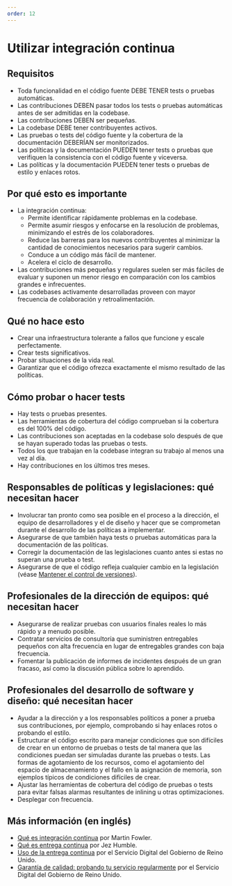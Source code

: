 ```yaml
---
order: 12
---
```


# Utilizar integración continua

## Requisitos

* Toda funcionalidad en el código fuente DEBE TENER tests o pruebas automáticas.
* Las contribuciones DEBEN pasar todos los tests o pruebas automáticas antes de ser admitidas en la codebase.
* Las contribuciones DEBEN ser pequeñas.
* La codebase DEBE tener contribuyentes activos.
* Las pruebas o tests del código fuente y la cobertura de la documentación DEBERÍAN ser monitorizados.
* Las políticas y la documentación PUEDEN tener tests o pruebas que verifiquen la consistencia con el código fuente y viceversa.
* Las políticas y la documentación PUEDEN tener tests o pruebas de estilo y enlaces rotos.

## Por qué esto es importante

* La integración continua:
  * Permite identificar rápidamente problemas en la codebase.
  * Permite asumir riesgos y enfocarse en la resolución de problemas, minimizando el estrés de los colaboradores.
  * Reduce las barreras para los nuevos contribuyentes al minimizar la cantidad de conocimientos necesarios para sugerir cambios.
  * Conduce a un código más fácil de mantener.
  * Acelera el ciclo de desarrollo.
* Las contribuciones más pequeñas y regulares suelen ser más fáciles de evaluar y suponen un menor riesgo en comparación con los cambios grandes e infrecuentes.
* Las codebases activamente desarrolladas proveen con mayor frecuencia de colaboración y retroalimentación.

## Qué no hace esto

* Crear una infraestructura tolerante a fallos que funcione y escale perfectamente.
* Crear tests significativos.
* Probar situaciones de la vida real.
* Garantizar que el código ofrezca exactamente el mismo resultado de las políticas.

## Cómo probar o hacer tests

* Hay tests o pruebas presentes.
* Las herramientas de cobertura del código comprueban si la cobertura es del 100% del código.
* Las contribuciones son aceptadas en la codebase solo después de que se hayan superado todas las pruebas o tests.
* Todos los que trabajan en la codebase integran su trabajo al menos una vez al día.
* Hay contribuciones en los últimos tres meses.

## Responsables de políticas y legislaciones: qué necesitan hacer

* Involucrar tan pronto como sea posible en el proceso a la dirección, el equipo de desarrolladores y el de diseño y hacer que se comprometan durante el desarrollo de las políticas a implementar.
* Asegurarse de que también haya tests o pruebas automáticas para la documentación de las políticas.
* Corregir la documentación de las legislaciones cuanto antes si estas no superan una prueba o test.
* Asegurarse de que el código refleja cualquier cambio en la legislación (véase [Mantener el control de versiones](version-control-and-history.md)).

## Profesionales de la dirección de equipos: qué necesitan hacer

* Asegurarse de realizar pruebas con usuarios finales reales lo más rápido y a menudo posible.
* Contratar servicios de consultoría que suministren entregables pequeños con alta frecuencia en lugar de entregables grandes con baja frecuencia.
* Fomentar la publicación de informes de incidentes después de un gran fracaso, así como la discusión pública sobre lo aprendido.

## Profesionales del desarrollo de software y diseño: qué necesitan hacer

* Ayudar a la dirección y a los responsables políticos a poner a prueba sus contribuciones, por ejemplo, comprobando si hay enlaces rotos o probando el estilo.
* Estructurar el código escrito para manejar condiciones que son difíciles de crear en un entorno de pruebas o tests de tal manera que las condiciones puedan ser simuladas durante las pruebas o tests. Las formas de agotamiento de los recursos, como el agotamiento del espacio de almacenamiento y el fallo en la asignación de memoria, son ejemplos típicos de condiciones difíciles de crear.
* Ajustar las herramientas de cobertura del código de pruebas o tests para evitar falsas alarmas resultantes de inlining u otras optimizaciones.
* Desplegar con frecuencia.

## Más información (en inglés)

* [Qué es integración continua](https://www.martinfowler.com/articles/continuousIntegration.html) por Martin Fowler.
* [Qué es entrega continua](https://www.continuousdelivery.com/) por Jez Humble.
* [Uso de la entrega continua](https://gds-way.cloudapps.digital/standards/continuous-delivery.html) por el Servicio Digital del Gobierno de Reino Unido.
* [Garantía de calidad: probando tu servicio regularmente](https://www.gov.uk/service-manual/technology/quality-assurance-testing-your-service-regularly) por el Servicio Digital del Gobierno de Reino Unido.
